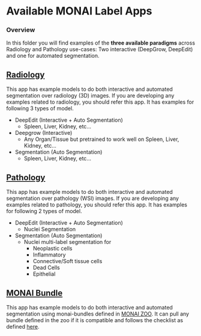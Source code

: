 # Available MONAI Label Apps

### Overview

In this folder you will find examples of the **three available paradigms** across Radiology and Pathology use-cases: Two interactive (DeepGrow, DeepEdit) and one for automated segmentation.

## [Radiology](./radiology)

This app has example models to do both interactive and automated segmentation over radiology (3D) images.
If you are developing any examples related to radiology, you should refer this app.  It has examples for following 3 types of model.
- DeepEdit (Interactive + Auto Segmentation)
  - Spleen, Liver, Kidney, etc...
- Deepgrow (Interactive)
  - Any Organ/Tissue but pretrained to work well on Spleen, Liver, Kidney, etc...
- Segmentation (Auto Segmentation)
  - Spleen, Liver, Kidney, etc...


## [Pathology](./pathology)

This app has example models to do both interactive and automated segmentation over pathology (WSI) images.
If you are developing any examples related to pathology, you should refer this app.  It has examples for following 2 types of model.
- DeepEdit (Interactive + Auto Segmentation)
  - Nuclei Segmentation
- Segmentation (Auto Segmentation)
  - Nuclei multi-label segmentation for
    - Neoplastic cells
    - Inflammatory
    - Connective/Soft tissue cells
    - Dead Cells
    - Epithelial


## [MONAI Bundle](./monaibundle)

This app has example models to do both interactive and automated segmentation using monai-bundles defined in [MONAI ZOO](https://github.com/Project-MONAI/model-zoo/tree/dev/models).
It can pull any bundle defined in the zoo if it is compatible and follows the checklist as defined [here](./monaibundle).
